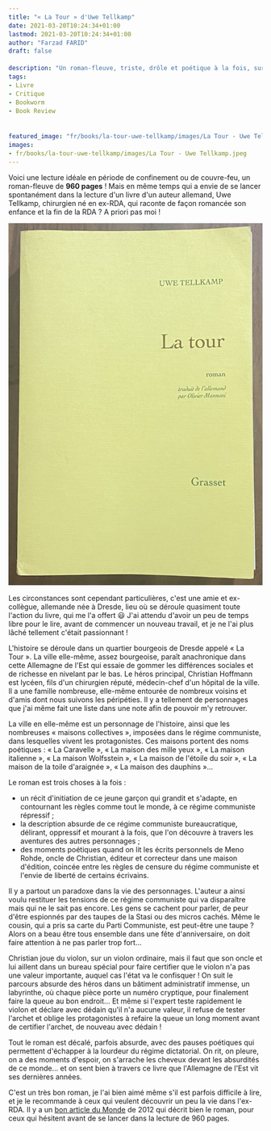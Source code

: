 ```yaml
---
title: "« La Tour » d'Uwe Tellkamp"
date: 2021-03-20T10:24:34+01:00
lastmod: 2021-03-20T10:24:34+01:00
author: "Farzad FARID"
draft: false

description: "Un roman-fleuve, triste, drôle et poétique à la fois, sur la fin de l'Allemagne de l'Est"
tags:
- Livre
- Critique
- Bookworm
- Book Review


featured_image: "fr/books/la-tour-uwe-tellkamp/images/La Tour - Uwe Tellkamp - bandeau.jpeg"
images:
- fr/books/la-tour-uwe-tellkamp/images/La Tour - Uwe Tellkamp.jpeg
---
```


Voici une lecture idéale en période de confinement ou de couvre-feu, un roman-fleuve de **960 pages** !
Mais en même temps qui a envie de se lancer spontanément dans la lecture d'un livre d'un 
auteur allemand, Uwe Tellkamp, chirurgien né en ex-RDA, qui raconte de façon romancée son enfance et la
fin de la RDA ? A priori pas moi !

![image](images/La%20Tour%20-%20Uwe%20Tellkamp.jpeg#layoutFillWidth)

Les circonstances sont cependant particulières, c'est une amie et ex-collègue, allemande née à Dresde, 
lieu où se déroule quasiment toute l'action du livre, qui me l'a offert :smiley: J'ai attendu
d'avoir un peu de temps libre pour le lire, avant de commencer un nouveau travail, et je ne l'ai
plus lâché tellement c'était passionnant !

L'histoire se déroule dans un quartier bourgeois de Dresde appelé « La Tour ». La ville elle-même, assez
bourgeoise, paraît anachronique dans cette Allemagne de l'Est qui essaie de gommer les différences
sociales et de richesse en nivelant par le bas. Le héros principal, Christian Hoffmann est lycéen, fils
d'un chirurgien réputé, médecin-chef d'un hôpital de la ville. Il a une famille nombreuse, elle-même
entourée de nombreux voisins et d'amis dont nous suivons les péripéties. Il y a tellement de
personnages que j'ai même fait une liste dans une note afin de pouvoir m'y retrouver.

La ville en elle-même est un personnage de l'histoire, ainsi que les nombreuses « maisons
collectives », imposées dans le régime communiste, dans lesquelles vivent les protagonistes.
Ces maisons portent des noms poétiques : « La Caravelle », « La maison des mille yeux », 
« La maison italienne », « La maison Wolfsstein », « La maison de l'étoile du soir »,
« La maison de la toile d'araignée », « La maison des dauphins »…

Le roman est trois choses à la fois :
- un récit d'initiation de ce jeune garçon qui grandit et s'adapte, en contournant les règles comme
  tout le monde, à ce régime communiste répressif ; 
- la description absurde de ce régime communiste bureaucratique, délirant, oppressif et mourant à la fois, que l'on découvre à travers les aventures des autres personnages ;
- des moments poétiques quand on lit les écrits personnels de Meno Rohde, oncle de Christian, éditeur et correcteur dans
  une maison d'édition, coincée entre les règles de censure du régime communiste et l'envie de liberté 
  de certains écrivains.
  
Il y a partout un paradoxe dans la vie des personnages. L'auteur a ainsi voulu restituer les tensions
de ce régime communiste qui va disparaître mais qui ne le sait pas encore. Les gens se cachent pour
parler, de peur d'être espionnés par des taupes de la Stasi ou des micros cachés. Même le cousin,
qui a pris sa carte du Parti Communiste, est peut-être une taupe ? Alors on a beau être tous
ensemble dans une fête d'anniversaire, on doit faire attention à ne pas parler trop fort…

Christian joue du violon, sur un violon ordinaire, mais il faut que son oncle et lui aillent dans un 
bureau spécial pour faire certifier que le violon n'a pas une valeur importante, auquel cas l'état
va le confisquer ! On suit le parcours absurde des héros dans un bâtiment administratif immense,
un labyrinthe, où chaque pièce porte un numéro cryptique, pour finalement faire la queue au bon endroit…
Et même si l'expert teste rapidement le violon et déclare avec dédain qu'il n'a aucune valeur, il
refuse de tester l'archet et oblige les protagonistes à refaire la queue un long moment avant de
certifier l'archet, de nouveau avec dédain !

Tout le roman est décalé, parfois absurde, avec des pauses poétiques qui permettent d'échapper à
la lourdeur du régime dictatorial. On rit, on pleure, on a des moments d'espoir,
on s'arrache les cheveux devant les
absurdités de ce monde… et on sent bien à travers ce livre que l'Allemagne de l'Est vit ses
dernières années.

C'est un très bon roman, je l'ai bien aimé même s'il est parfois difficile à lire, et je le
recommande à ceux qui veulent découvrir un peu la vie dans l'ex-RDA. Il y a un [bon article du Monde](https://www.lemonde.fr/livres/article/2012/02/09/la-tour-d-uwe-tellkamp_1640783_3260.html) de 2012 qui décrit bien le 
roman, pour ceux qui hésitent avant de se lancer dans la lecture de 960 pages.
